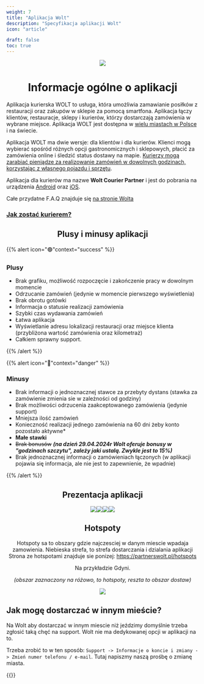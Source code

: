 ```yaml
---
weight: 7
title: "Aplikacja Wolt"
description: "Specyfikacja aplikacji Wolt"
icon: "article"

draft: false
toc: true
---
```


<div style="text-align:center">

![](/images/wolt.png)

# Informacje ogólne o aplikacji

</div>

Aplikacja kurierska WOLT to usługa, która umożliwia zamawianie posiłków z restauracji oraz zakupów w sklepie za pomocą smartfona. Aplikacja łączy klientów, restauracje, sklepy i kurierów, którzy dostarczają zamówienia w wybrane miejsce. Aplikacja WOLT jest dostępna w [wielu miastach w Polsce](https://partnerswolt.pl/hotspots) i na świecie.

Aplikacja WOLT ma dwie wersje: dla klientów i dla kurierów. Klienci mogą wybierać spośród różnych opcji gastronomicznych i sklepowych, płacić za zamówienia online i śledzić status dostawy na mapie. [Kurierzy mogą zarabiać pieniądze za realizowanie zamówień w dowolnych godzinach, korzystając z własnego pojazdu i sprzętu](https://explore.wolt.com/pl/pol/couriers/faq#2J9MywOGrSQqkjeJw9XBbb). 

Aplikacja dla kurierów ma nazwe **Wolt Courier Partner** i jest do pobrania na urządzenia [Android](https://play.google.com/store/apps/details?id=com.wolt.courierapp&hl=pl&gl=US&pli=1) oraz [iOS](https://apps.apple.com/pl/app/wolt-courier-partner/id1477299281?l=pl).

Całe przydatne F.A.Q znajduje się [na stronie Wolta](https://partnerswolt.pl/faq)

### [Jak zostać kurierem?](https://evelstar.com/wolt-jak-zostac-kurierem/)

<div style="text-align:center">

## Plusy i minusy aplikacji

</div>
{{% alert icon="🟢"context="success" %}}

### Plusy
* Brak grafiku, możliwość rozpoczęcie i zakończenie pracy w dowolnym momencie
* Odrzucanie zamówień (jedynie w momencie pierwszego wyświetlenia)
* Brak obrotu gotówki
* Informacja o statusie realizacji zamówienia
* Szybki czas wydawania zamówień
* Łatwa aplikacja
* Wyświetlanie adresu lokalizacji restauracji oraz miejsce klienta (przybliżona wartość zamówienia oraz kilometraż)
* Całkiem sprawny support.

{{% /alert %}}

{{% alert icon="🔴"context="danger" %}}

### Minusy

* Brak informacji o jednoznacznej stawce za przebyty dystans (stawka za zamówienie zmienia sie w zależności od godziny)
* Brak możliwości odrzucenia zaakceptowanego zamówienia (jedynie support)
* Mniejsza ilość zamówień
* Konieczność realizacji jednego zamówienia na 60 dni żeby konto pozostało aktywne* 
* **Małe stawki**
* ~~Brak bonusów~~ ***(na dzień 29.04.2024r Wolt oferuje bonusy w "godzinach szczytu", zależy jaki ustalą. Zwykle jest to 15%)***
* Brak jednoznacznej informacji o zamówieniach łączonych (w aplikacji pojawia się informacja, ale nie jest to zapewnienie, że wpadnie)

{{% /alert %}}

<div style="text-align:center">

## Prezentacja aplikacji



![](/images/wolt_showcase/1.png)![](/images/wolt_showcase/2.png)![](/images/wolt_showcase/3.png)![](/images/wolt_showcase/4.png)


## Hotspoty

Hotspoty sa to obszary gdzie najczesciej w danym miescie wpadaja zamowienia.
Niebieska strefa, to strefa dostarczania i dzialania aplikacji
Strona ze hotspotami znajduje sie ponizej: 
https://partnerswolt.pl/hotspots

Na przykładzie Gdyni. 

*(obszar zaznaczony na różowo, to hotspoty, reszta to obszar dostaw)*

![](/images/wolt_showcase/5.png)

</div>

## Jak mogę dostarczać w innym mieście?

Na Wolt aby dostarczać w innym miescie niż jeździmy domyślnie trzeba zgłosić taką chęć na support. Wolt nie ma dedykowanej opcji w aplikacji na to.

Trzeba zrobić to w ten sposób: ``Support -> Informacje o koncie i zmiany -> Zmień numer telefonu / e-mail``.
Tutaj napiszmy naszą prośbę o zmianę miasta.

{{<alert context="warning" text="Musimy pamiętać o tym, że support przełączy nam miasto tylko w momencie kiedy jest aktywna rekrutacja w nim. Więc praktycznie jest to niemożliwe, ponieważ rekrutacje są bardzo często zamknięte. Ale próbować nie zaszkodzi!"/>}}